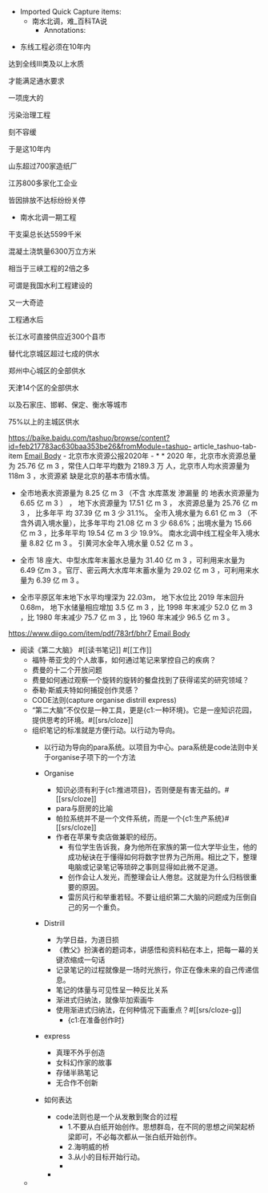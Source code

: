 - Imported Quick Capture items:
    - 南水北调，难_百科TA说
        - Annotations:

* 东线工程必须在10年内

达到全线III类及以上水质

才能满足通水要求

一项庞大的

污染治理工程

刻不容缓

于是这10年内

山东超过700家造纸厂

江苏800多家化工企业

皆因排放不达标纷纷关停

* 南水北调一期工程

干支渠总长达5599千米

混凝土浇筑量6300万立方米

相当于三峡工程的2倍之多

可谓是我国水利工程建设的

又一大奇迹

工程通水后

长江水可直接供应近300个县市

替代北京城区超过七成的供水

郑州中心城区的全部供水

天津14个区的全部供水

以及石家庄、邯郸、保定、衡水等城市

75%以上的主城区供水

https://baike.baidu.com/tashuo/browse/content?id=feb217783ac630baa353be26&fromModule=tashuo-
article_tashuo-tab-item [Email Body](https://files.todoist.com/Cf2ryvObjCYgSC-vU5kgOd9mrMg5ldcBsoF7dBKSG55AysK2W10U9nTWByA84ciM/by/21878347/as/file.html)
    - 北京市水资源公报2020年
        - *   * 2020 年，北京市水资源总量为 25.76 亿 m 3 ，常住人口年平均数为 2189.3 万 人，北京市人均水资源量为 118m 3 ，水资源紧 缺是北京的基本市情水情。

* 全市地表水资源量为 8.25 亿 m 3 （不含 水库蒸发 渗漏量 的 地表水资源量为 6.65 亿 m 3 ） ， 地下水资源量为 17.51 亿 m 3 ， 水资源总量为 25.76 亿 m 3 ， 比多年平 均 37.39 亿 m 3 少 31.1%。 全市入境水量为 6.61 亿 m 3 （不含外调入境水量），比多年平均 21.08 亿 m 3 少 68.6%；出境水量为 15.66 亿 m 3 ，比多年平均 19.54 亿 m 3 少 19.9%。 南水北调中线工程全年入境水量 8.82 亿 m 3 。 引黄河水全年入境水量 0.52 亿 m 3 。

* 全市 18 座大、中型水库年末蓄水总量为 31.40 亿 m 3 ，可利用来水量为 6.49 亿m 3 。官厅、密云两大水库年末蓄水量为 29.02 亿 m 3 ，可利用来水量为 6.39 亿 m 3 。

* 全市平原区年末地下水平均埋深为 22.03m， 地下水位比 2019 年末回升 0.68m， 地下水储量相应增加 3.5 亿 m 3 ，比 1998 年末减少 52.0 亿 m 3 ，比 1980 年末减少 75.7 亿 m 3 ，比 1960 年末减少 96.5 亿 m 3 。



https://www.diigo.com/item/pdf/783rf/bhr7 [Email Body](https://files.todoist.com/Ic9vWAbCnrAC1cXLSo3O6UP-kb3eFObjRqjjup-TyUBx9_z4P3-R5NS6Z4rZ-kgL/by/21878347/as/file.html)
- 阅读《第二大脑》 #[[读书笔记]] #[[工作]]
    - 福特·蒂亚戈的个人故事，如何通过笔记来掌控自己的疾病？
    - 费曼的十二个开放问题
    - 费曼如何通过观察一个旋转的旋转的餐盘找到了获得诺奖的研究领域？
    - 泰勒·斯威夫特如何捕捉创作灵感？
    - CODE法则(capture organise distrill express)
    - “第二大脑”不仅仅是一种工具，更是{c1:一种环境}。它是一座知识花园，提供思考的环境。#[[srs/cloze]]
    - 组织笔记的标准就是方便行动。以行动为导向。
        - 以行动为导向的para系统。以项目为中心。para系统是code法则中关于organise子项下的一个方法
        - Organise
            - 知识必须有利于{c1:推进项目}，否则便是有害无益的。#[[srs/cloze]]
            - para与厨房的比喻
            - 帕拉系统并不是一个文件系统，而是一个{c1:生产系统}#[[srs/cloze]]
            - 作者在苹果专卖店做兼职的经历。
                - 有位学生告诉我，身为他所在家族的第一位大学毕业生，他的成功秘诀在于懂得如何将数字世界为己所用。相比之下，整理电脑或记录笔记等琐碎之事则显得如此微不足道。
                - 创作会让人发光，而整理会让人倦怠。这就是为什么归档很重要的原因。
                - 雷厉风行和举重若轻。不要让组织第二大脑的问题成为压倒自己的另一个重负。
        - Distrill
            - 为学日益，为道日损
            - 《教父》扮演者的题词本，讲感悟和资料粘在本上，把每一幕的关键浓缩成一句话
            - 记录笔记的过程就像是一场时光旅行，你正在像未来的自己传递信息。
            - 笔记的体量与可见性呈一种反比关系
            - 渐进式归纳法，就像毕加索画牛
            - 使用渐进式归纳法，在何种情况下画重点？#[[srs/cloze-g]]
                - {c1:在准备创作时}
        - express

            - 真理不外乎创造
            - 女科幻作家的故事
            - 存储半熟笔记
            - 无合作不创新
        - 如何表达
            - code法则也是一个从发散到聚合的过程
                - 1.不要从白纸开始创作。思想群岛，在不同的思想之间架起桥梁即可，不必每次都从一张白纸开始创作。
                - 2.海明威的桥
                - 3.从小的目标开始行动。
                - 
            - 
    - 
